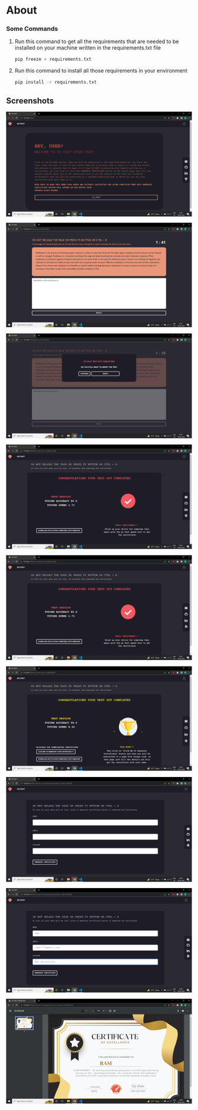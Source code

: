 # About


### Some Commands
1. Run this command to get all the requirements that are needed to be installed on your machine written
in the requirements.txt file
    ```bash 
    pip freeze > requirements.txt
    ```
2. Run this command to install all those requirements in your environment
    ```bash
    pip install -r requirements.txt 
    ```
## Screenshots

![image description](./Screenshots/gofast1.png) 

![image description](./Screenshots/gofast2.png) 

![image description](./Screenshots/gofast3.png) 

![image description](./Screenshots/gofast4.png) 

![image description](./Screenshots/gofast5.png) 

![image description](./Screenshots/gofast6.png) 

![image description](./Screenshots/gofast7.png) 

![image description](./Screenshots/gofast8.png)

![image description](./Screenshots/gofast9.png)